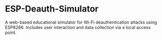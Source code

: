 # ESP-Deauth-Simulator
A web-based educational simulator for Wi-Fi deauthentication attacks using ESP8266. Includes user interaction and data collection via a local access point.
